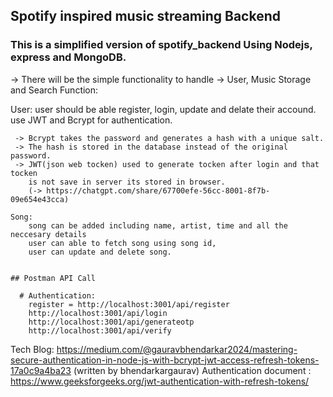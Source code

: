 ## Spotify inspired music streaming Backend 

### This is a simplified version of spotify_backend Using Nodejs, express and MongoDB.

-> There will be the simple functionality to handle 
-> User, Music Storage and Search Function:

   User: 
       user should be able register, login, update and delate their accound.
       use JWT and Bcrypt for authentication.

     -> Bcrypt takes the password and generates a hash with a unique salt.
     -> The hash is stored in the database instead of the original password.
     -> JWT(json web tocken) used to generate tocken after login and that tocken 
        is not save in server its stored in browser.
        (-> https://chatgpt.com/share/67700efe-56cc-8001-8f7b-09e654e43cca)

    Song:
        song can be added including name, artist, time and all the neccesary details
        user can able to fetch song using song id,
        user can update and delete song.


    ## Postman API Call

      # Authentication:  
        register = http://localhost:3001/api/register
        http://localhost:3001/api/login
        http://localhost:3001/api/generateotp
        http://localhost:3001/api/verify
  Tech Blog: https://medium.com/@gauravbhendarkar2024/mastering-secure-authentication-in-node-js-with-bcrypt-jwt-access-refresh-tokens-17a0c9a4ba23
  (written by bhendarkargaurav)
  Authentication document : https://www.geeksforgeeks.org/jwt-authentication-with-refresh-tokens/      